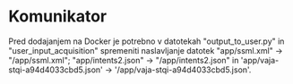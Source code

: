 # Komunikator

Pred dodajanjem na Docker je potrebno v datotekah "output_to_user.py" in "user_input_acquisition" spremeniti naslavljanje datotek "app/ssml.xml" -> "/app/ssml.xml"; "app/intents2.json" -> "/app/intents2.json" in 'app/vaja-stqi-a94d4033cbd5.json' -> '/app/vaja-stqi-a94d4033cbd5.json'. 
